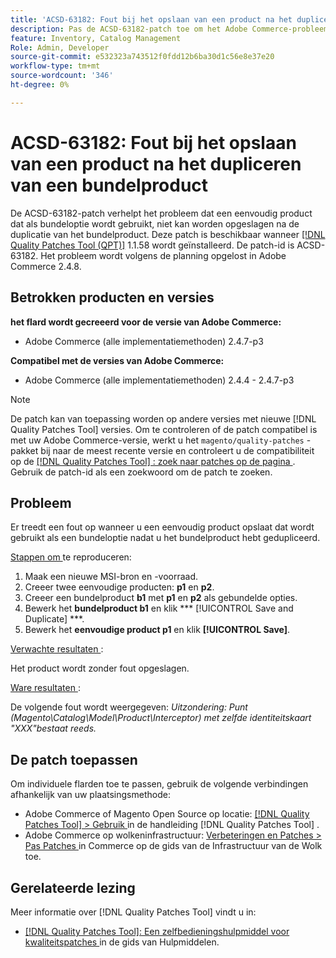 ```yaml
---
title: 'ACSD-63182: Fout bij het opslaan van een product na het dupliceren van een bundelproduct'
description: Pas de ACSD-63182-patch toe om het Adobe Commerce-probleem op te lossen wanneer een fout optreedt tijdens het opslaan van een product nadat een bundelproduct is gedupliceerd met MSI ingeschakeld.
feature: Inventory, Catalog Management
Role: Admin, Developer
source-git-commit: e532323a743512f0fdd12b6ba30d1c56e8e37e20
workflow-type: tm+mt
source-wordcount: '346'
ht-degree: 0%

---
```



# ACSD-63182: Fout bij het opslaan van een product na het dupliceren van een bundelproduct

De ACSD-63182-patch verhelpt het probleem dat een eenvoudig product dat als bundeloptie wordt gebruikt, niet kan worden opgeslagen na de duplicatie van het bundelproduct. Deze patch is beschikbaar wanneer [[!DNL Quality Patches Tool (QPT)]](/help/tools/quality-patches-tool/quality-patches-tool-to-self-serve-quality-patches.md) 1.1.58 wordt geïnstalleerd. De patch-id is ACSD-63182. Het probleem wordt volgens de planning opgelost in Adobe Commerce 2.4.8.

## Betrokken producten en versies

**het flard wordt gecreeerd voor de versie van Adobe Commerce:**

* Adobe Commerce (alle implementatiemethoden) 2.4.7-p3

**Compatibel met de versies van Adobe Commerce:**

* Adobe Commerce (alle implementatiemethoden) 2.4.4 - 2.4.7-p3

>[!NOTE]
>
>De patch kan van toepassing worden op andere versies met nieuwe [!DNL Quality Patches Tool] versies. Om te controleren of de patch compatibel is met uw Adobe Commerce-versie, werkt u het `magento/quality-patches` -pakket bij naar de meest recente versie en controleert u de compatibiliteit op de [[!DNL Quality Patches Tool] : zoek naar patches op de pagina ](https://experienceleague.adobe.com/tools/commerce-quality-patches/index.html) . Gebruik de patch-id als een zoekwoord om de patch te zoeken.

## Probleem

Er treedt een fout op wanneer u een eenvoudig product opslaat dat wordt gebruikt als een bundeloptie nadat u het bundelproduct hebt gedupliceerd.

<u> Stappen om </u> te reproduceren:

1. Maak een nieuwe MSI-bron en -voorraad.
1. Creeer twee eenvoudige producten: **p1** en **p2**.
1. Creeer een bundelproduct **b1** met **p1** en **p2** als gebundelde opties.
1. Bewerk het **bundelproduct b1** en klik *** [!UICONTROL Save and Duplicate] ***.
1. Bewerk het **eenvoudige product p1** en klik **[!UICONTROL Save]**.

<u> Verwachte resultaten </u>:

Het product wordt zonder fout opgeslagen.

<u> Ware resultaten </u>:

De volgende fout wordt weergegeven:
*Uitzondering: Punt (Magento\Catalog\Model\Product\Interceptor) met zelfde identiteitskaart &quot;XXX&quot;bestaat reeds.*

## De patch toepassen

Om individuele flarden toe te passen, gebruik de volgende verbindingen afhankelijk van uw plaatsingsmethode:

* Adobe Commerce of Magento Open Source op locatie: [[!DNL Quality Patches Tool]  > Gebruik ](/help/tools/quality-patches-tool/usage.md) in de handleiding [!DNL Quality Patches Tool] .
* Adobe Commerce op wolkeninfrastructuur: [ Verbeteringen en Patches > Pas Patches ](https://experienceleague.adobe.com/docs/commerce-cloud-service/user-guide/develop/upgrade/apply-patches.html) in Commerce op de gids van de Infrastructuur van de Wolk toe.

## Gerelateerde lezing

Meer informatie over [!DNL Quality Patches Tool] vindt u in:

* [[!DNL Quality Patches Tool]: Een zelfbedieningshulpmiddel voor kwaliteitspatches ](/help/tools/quality-patches-tool/quality-patches-tool-to-self-serve-quality-patches.md) in de gids van Hulpmiddelen.
